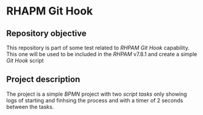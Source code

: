 RHAPM Git Hook
=======================

## Repository objective

This repository is part of some test related to *RHPAM* *Git Hook* capability. This one will be used to be included in the *RHPAM* v7.8.1 and create a simple *Git Hook* script

## Project description

The project is a simple *BPMN* project with two *script tasks* only showing logs of starting and finhsing the process and with a timer of 2 seconds between the tasks.